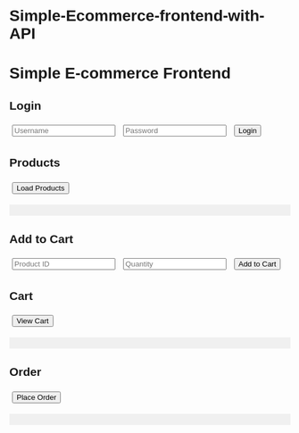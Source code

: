 # Simple-Ecommerce-frontend-with-API
<!DOCTYPE html>
<html lang="en">
<head>
  <meta charset="UTF-8">
  <title>E-commerce Frontend</title>
  <style>
    body { font-family: Arial; padding: 20px; }
    button, input { margin: 5px; }
    .section { margin-bottom: 30px; }
    pre { background: #f0f0f0; padding: 10px; }
  </style>
</head>
<body>

  <h1>Simple E-commerce Frontend</h1>

  <!-- Login -->
  <div class="section">
    <h2>Login</h2>
    <input type="text" id="username" placeholder="Username">
    <input type="password" id="password" placeholder="Password">
    <button onclick="login()">Login</button>
  </div>

  <!-- Product List -->
  <div class="section">
    <h2>Products</h2>
    <button onclick="fetchProducts()">Load Products</button>
    <pre id="products"></pre>
  </div>

  <!-- Add to Cart -->
  <div class="section">
    <h2>Add to Cart</h2>
    <input type="text" id="productId" placeholder="Product ID">
    <input type="number" id="quantity" placeholder="Quantity">
    <button onclick="addToCart()">Add to Cart</button>
  </div>

  <!-- View Cart -->
  <div class="section">
    <h2>Cart</h2>
    <button onclick="viewCart()">View Cart</button>
    <pre id="cart"></pre>
  </div>

  <!-- Place Order -->
  <div class="section">
    <h2>Order</h2>
    <button onclick="placeOrder()">Place Order</button>
    <pre id="orderResponse"></pre>
  </div>

  <script>
    let token = '';

    async function login() {
      const res = await fetch('http://localhost:8080/api/auth/login', {
        method: 'POST',
        headers: {'Content-Type': 'application/json'},
        body: JSON.stringify({
          username: document.getElementById('username').value,
          password: document.getElementById('password').value
        })
      });
      const data = await res.json();
      if (data.token) {
        token = data.token;
        alert('Login successful!');
      } else {
        alert('Login failed');
      }
    }

    async function fetchProducts() {
      const res = await fetch('http://localhost:8080/api/products');
      const data = await res.json();
      document.getElementById('products').textContent = JSON.stringify(data, null, 2);
    }

    async function addToCart() {
      const res = await fetch('http://localhost:8080/api/cart/add', {
        method: 'POST',
        headers: {
          'Content-Type': 'application/json',
          'Authorization': 'Bearer ' + token
        },
        body: JSON.stringify({
          productId: document.getElementById('productId').value,
          quantity: parseInt(document.getElementById('quantity').value)
        })
      });
      const data = await res.json();
      alert('Item added to cart');
    }

    async function viewCart() {
      const res = await fetch('http://localhost:8080/api/cart', {
        headers: { 'Authorization': 'Bearer ' + token }
      });
      const data = await res.json();
      document.getElementById('cart').textContent = JSON.stringify(data, null, 2);
    }

    async function placeOrder() {
      const res = await fetch('http://localhost:8080/api/orders', {
        method: 'POST',
        headers: { 'Authorization': 'Bearer ' + token }
      });
      const data = await res.json();
      document.getElementById('orderResponse').textContent = JSON.stringify(data, null, 2);
    }
  </script>

</body>
</html>
